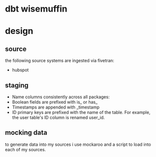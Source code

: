 # dbt wisemuffin

# design

## source
the following source systems are ingested via fivetran:
- hubspot

## staging
- Name columns consistently across all packages:
- Boolean fields are prefixed with is_ or has_
- Timestamps are appended with _timestamp
- ID primary keys are prefixed with the name of the table. For example, the user table's ID column is renamed user_id.

## mocking data
to generate data into my sources i use mockaroo and a script to load into each of my sources.